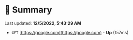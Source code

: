 # 📖 Summary
Last updated: **12/5/2022, 5:43:29 AM**

- `GET` [https://google.com](https://google.com) - **Up** (157ms)
